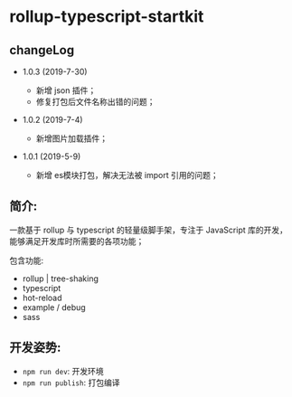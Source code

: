 # rollup-typescript-startkit

## changeLog

- 1.0.3 (2019-7-30)
    - 新增 json 插件；
    - 修复打包后文件名称出错的问题；

- 1.0.2 (2019-7-4)
    - 新增图片加载插件；

- 1.0.1 (2019-5-9)
    - 新增 es模块打包，解决无法被 import 引用的问题；


## 简介:

一款基于 rollup 与 typescript 的轻量级脚手架，专注于 JavaScript 库的开发，能够满足开发库时所需要的各项功能；

包含功能:

- rollup | tree-shaking
- typescript
- hot-reload
- example / debug
- sass

## 开发姿势:

- `npm run dev`: 开发环境
- `npm run publish`: 打包编译